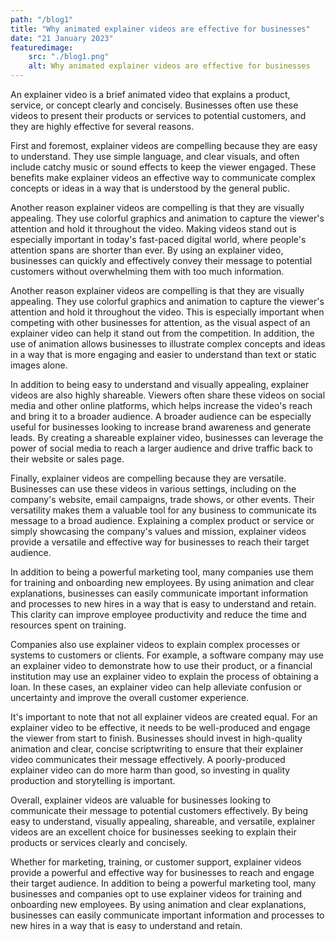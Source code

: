 ```yaml
---
path: "/blog1"
title: "Why animated explainer videos are effective for businesses"
date: "21 January 2023"
featuredimage: 
    src: "./blog1.png"
    alt: Why animated explainer videos are effective for businesses
---
```


An explainer video is a brief animated video that explains a product, service, or concept clearly and concisely. Businesses often use these videos to present their products or services to potential customers, and they are highly effective for several reasons.

First and foremost, explainer videos are compelling because they are easy to understand. They use simple language, and clear visuals, and often include catchy music or sound effects to keep the viewer engaged. These benefits make explainer videos an effective way to communicate complex concepts or ideas in a way that is understood by the general public.

Another reason explainer videos are compelling is that they are visually appealing. They use colorful graphics and animation to capture the viewer's attention and hold it throughout the video. Making videos stand out is especially important in today's fast-paced digital world, where people's attention spans are shorter than ever. By using an explainer video, businesses can quickly and effectively convey their message to potential customers without overwhelming them with too much information.

Another reason explainer videos are compelling is that they are visually appealing. They use colorful graphics and animation to capture the viewer's attention and hold it throughout the video. This is especially important when competing with other businesses for attention, as the visual aspect of an explainer video can help it stand out from the competition. In addition, the use of animation allows businesses to illustrate complex concepts and ideas in a way that is more engaging and easier to understand than text or static images alone.

In addition to being easy to understand and visually appealing, explainer videos are also highly shareable. Viewers often share these videos on social media and other online platforms, which helps increase the video's reach and bring it to a broader audience. A broader audience can be especially useful for businesses looking to increase brand awareness and generate leads. By creating a shareable explainer video, businesses can leverage the power of social media to reach a larger audience and drive traffic back to their website or sales page.

Finally, explainer videos are compelling because they are versatile. Businesses can use these videos in various settings, including on the company's website, email campaigns, trade shows, or other events. Their versatility makes them a valuable tool for any business to communicate its message to a broad audience. Explaining a complex product or service or simply showcasing the company's values and mission, explainer videos provide a versatile and effective way for businesses to reach their target audience.

In addition to being a powerful marketing tool, many companies use them for training and onboarding new employees. By using animation and clear explanations, businesses can easily communicate important information and processes to new hires in a way that is easy to understand and retain. This clarity can improve employee productivity and reduce the time and resources spent on training.

Companies also use explainer videos to explain complex processes or systems to customers or clients. For example, a software company may use an explainer video to demonstrate how to use their product, or a financial institution may use an explainer video to explain the process of obtaining a loan. In these cases, an explainer video can help alleviate confusion or uncertainty and improve the overall customer experience.

It's important to note that not all explainer videos are created equal. For an explainer video to be effective, it needs to be well-produced and engage the viewer from start to finish. Businesses should invest in high-quality animation and clear, concise scriptwriting to ensure that their explainer video communicates their message effectively. A poorly-produced explainer video can do more harm than good, so investing in quality production and storytelling is important.

Overall, explainer videos are valuable for businesses looking to communicate their message to potential customers effectively. By being easy to understand, visually appealing, shareable, and versatile, explainer videos are an excellent choice for businesses seeking to explain their products or services clearly and concisely. 

Whether for marketing, training, or customer support, explainer videos provide a powerful and effective way for businesses to reach and engage their target audience. In addition to being a powerful marketing tool, many businesses and companies opt to use explainer videos for training and onboarding new employees. By using animation and clear explanations, businesses can easily communicate important information and processes to new hires in a way that is easy to understand and retain.

